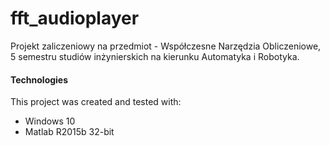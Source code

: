 # fft_audioplayer
Projekt zaliczeniowy na przedmiot - Współczesne Narzędzia Obliczeniowe, 5 semestru studiów inżynierskich na kierunku Automatyka i Robotyka.


#### Technologies
This project was created and tested with:
* Windows 10
* Matlab R2015b 32-bit


